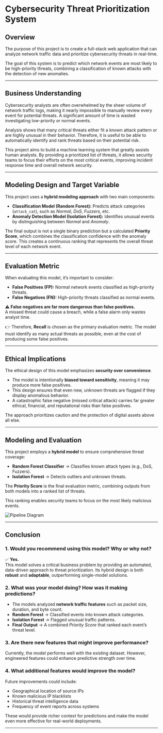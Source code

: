 # Cybersecurity Threat Prioritization System

## Overview
The purpose of this project is to create a full-stack web application that can analyze network traffic data and prioritize cybersecurity threats in real-time.

The goal of this system is to predict which network events are most likely to be high-priority threats, combining a classification of known attacks with the detection of new anomalies.

---

## Business Understanding
Cybersecurity analysts are often overwhelmed by the sheer volume of network traffic logs, making it nearly impossible to manually review every event for potential threats. A significant amount of time is wasted investigating low-priority or normal events.

Analysis shows that many critical threats either fit a known attack pattern or are highly unusual in their behavior. Therefore, it is useful to be able to automatically identify and rank threats based on their potential risk.

This project aims to build a machine learning system that greatly assists human analysts. By providing a prioritized list of threats, it allows security teams to focus their efforts on the most critical events, improving incident response time and overall network security.

---

## Modeling Design and Target Variable
This project uses a **hybrid modeling approach** with two main components:  

- **Classification Model (Random Forest):** Predicts attack categories (`attack_cat`), such as *Normal*, *DoS*, *Fuzzers*, etc.  
- **Anomaly Detection Model (Isolation Forest):** Identifies unusual events by distinguishing between *Normal* and *Anomaly*.  

The final output is not a single binary prediction but a calculated **Priority Score**, which combines the classification confidence with the anomaly score. This creates a continuous ranking that represents the overall threat level of each network event.

---

## Evaluation Metric
When evaluating this model, it’s important to consider:  

- **False Positives (FP):** Normal network events classified as high-priority threats.  
- **False Negatives (FN):** High-priority threats classified as normal events.  

⚠️ **False negatives are far more dangerous than false positives.**  
A missed threat could cause a breach, while a false alarm only wastes analyst time.  

👉 Therefore, **Recall** is chosen as the primary evaluation metric. The model must identify as many actual threats as possible, even at the cost of producing some false positives.

---

## Ethical Implications
The ethical design of this model emphasizes **security over convenience**.  

- The model is intentionally **biased toward sensitivity**, meaning it may produce more false positives.  
- This design ensures that even new, unknown threats are flagged if they display anomalous behavior.  
- A catastrophic false negative (missed critical attack) carries far greater ethical, financial, and reputational risks than false positives.  

The approach prioritizes caution and the protection of digital assets above all else.

---

## Modeling and Evaluation
This project employs a **hybrid model** to ensure comprehensive threat coverage:  

- **Random Forest Classifier** → Classifies known attack types (e.g., DoS, Fuzzers).  
- **Isolation Forest** → Detects outliers and unknown threats.  

The **Priority Score** is the final evaluation metric, combining outputs from both models into a ranked list of threats.  

This ranking enables security teams to focus on the most likely malicious events.

![Pipeline Diagram](https://i.imgur.com/example_pipeline_diagram.png)

---

## Conclusion

### 1. Would you recommend using this model? Why or why not?
✅ **Yes.**  
This model solves a critical business problem by providing an automated, data-driven approach to threat prioritization. Its hybrid design is both **robust** and **adaptable**, outperforming single-model solutions.

### 2. What was your model doing? How was it making predictions?
- The models analyzed **network traffic features** such as packet size, duration, and byte count.  
- **Random Forest** → Classified events into known attack categories.  
- **Isolation Forest** → Flagged unusual traffic patterns.  
- **Final Output** → A combined *Priority Score* that ranked each event’s threat level.  

### 3. Are there new features that might improve performance?
Currently, the model performs well with the existing dataset. However, engineered features could enhance predictive strength over time.

### 4. What additional features would improve the model?
Future improvements could include:  
- Geographical location of source IPs  
- Known malicious IP blacklists  
- Historical threat intelligence data  
- Frequency of event reports across systems  

These would provide richer context for predictions and make the model even more effective for real-world deployments.

---
